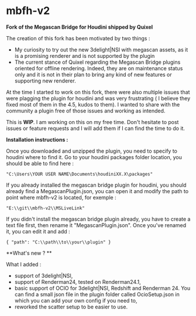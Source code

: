 # mbfh-v2
 **Fork of the Megascan Bridge for Houdini shipped by Quixel**


The creation of this fork has been motivated by two things :

- My curiosity to try out the new 3delight|NSI with megascan assets, as it is a promising renderer and is not supported by the plugin
- The current stance of Quixel regarding the Megascan Bridge plugins oriented for offline rendering. Indeed, they are on maintenance status only and it is not in their plan to bring any kind of new features or supporting new renderer.  


At the time I started to work on this fork, there were also multiple issues that were plagging the plugin for houdini and was very frustrating ( I believe they fixed most of them in the 4.5, kudos to them). I wanted to share with the community a plugin free of those issues and working as intended. 


This is **WIP**. I am working on this on my free time. Don't hesitate to post issues or feature requests and I will add them if I can find the time to do it.


**Installation instructions :**

Once you downloaded and unzipped the plugin, you need to specify to houdini where to find it. 
Go to your houdini packages folder location, you should be able to find here :

`"C:\Users\YOUR USER NAME\Documents\houdiniXX.X\packages"`

If you already installed the megascan bridge plugin for houdini, you should already find a MegascanPlugin.json, you can open it and modify the path to point where mbfh-v2 is located, for exemple :

`"E:\\git\\mbfh-v2\\MSLiveLink"`

If you didn't install the megascan bridge plugin already, you have to create a text file first, then rename it "MegascanPlugin.json". Once you've renamed it, you can edit it and add :

`{
  "path": "C:\\path\\to\\your\\plugin"
}`



**What's new ? **

What I added :
- support of 3delight|NSI,
- support of Renderman24, tested on Renderman24.1,
- basic support of OCIO for 3delight|NSI, Redshift and Renderman 24. You can find a small json file in the plugin folder called OcioSetup.json in which you can add your own config if you need to,
- reworked the scatter setup to be easier to use.


